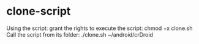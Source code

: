 # clone-script
Using the script:
grant the rights to execute the script: chmod +x clone.sh
Call the script from its folder: ./clone.sh ~/android/crDroid
